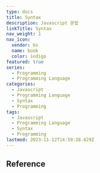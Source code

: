 ```yaml
---
type: docs
title: Syntax
description: Javascript 문법
linkTitle: Syntax
nav_weight: 1
nav_icon:
  vendor: bs
  name: book
  color: indigo
featured: true
series:
  - Programming
  - Programming Language
categories:
  - Javascript
  - Programming Language
  - Syntax
  - Programming
tags:
  - Javascript
  - Programming Language
  - Syntax
  - Programming
lastmod: 2023-11-12T14:59:28.629Z
---
```


## Reference

